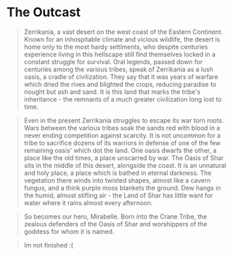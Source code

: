 # The Outcast

> Zerrikania, a vast desert on the west coast of the Eastern Continent. Known for an inhospitable climate and vicious wildlife, the desert is home only to the most hardy settlments, who despite centuries experience living in this hellscape still find themselves locked in a constant struggle for survival. Oral legends, passed down for centuries among the various tribes, speak of Zerrikania as a lush oasis, a cradle of civilization. They say that it was years of warfare which dried the rives and blighted the crops, reducing paradise to nought but ash and sand. It is this land that marks the tribe's inheritance - the remnants of a much greater civilization long lost to time.

> Even in the present Zerrikania struggles to escape its war torn roots. Wars between the various tribes soak the sands red with blood in a never ending competition against scarcity. It is not uncommon for a tribe to sacrifice dozens of its warriors in defense of one of the few remaining oasis' which dot the land. One oasis dwarfs the other, a place like the old times, a place unscarred by war. The Oasis of Shar sits in the middle of this desert, alongside the coast. It is an unnatural and holy place, a place which is bathed in eternal darkness. The vegetation there winds into twisted shapes, almost like a cavern fungus, and a think purple moss blankets the ground. Dew hangs in the humid, almost stifling air - the Land of Shar has little want for water where it rains almost every afternoon.

> So becomes our hero, Mirabelle. Born into the Crane Tribe, the zealous defenders of the Oasis of Shar and worshippers of the goddess for whom it is named.

> Im not finished :(